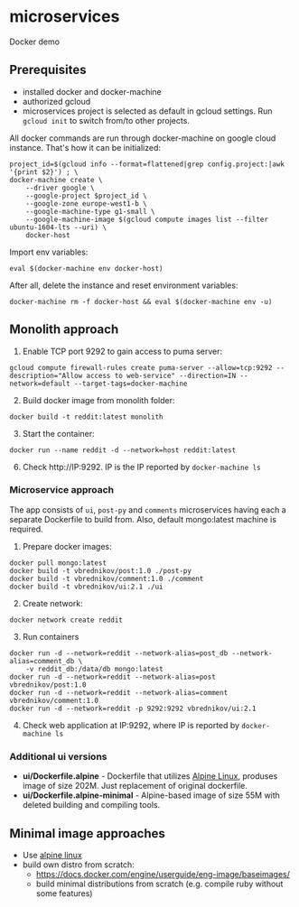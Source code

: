 # microservices
Docker demo

## Prerequisites

* installed docker and docker-machine
* authorized gcloud
* microservices project is selected as default in gcloud settings. Run `gcloud init` to switch from/to other projects.

All docker commands are run through docker-machine on google cloud instance. That's how it can be initialized:

```
project_id=$(gcloud info --format=flattened|grep config.project:|awk '{print $2}') ; \
docker-machine create \
    --driver google \
    --google-project $project_id \
    --google-zone europe-west1-b \
    --google-machine-type g1-small \
    --google-machine-image $(gcloud compute images list --filter ubuntu-1604-lts --uri) \
    docker-host

```
Import env variables:
```
eval $(docker-machine env docker-host)
```

After all, delete the instance and reset environment variables:
```
docker-machine rm -f docker-host && eval $(docker-machine env -u)
```


## Monolith approach

1. Enable TCP port 9292 to gain access to puma server:
```
gcloud compute firewall-rules create puma-server --allow=tcp:9292 --description="Allow access to web-service" --direction=IN --network=default --target-tags=docker-machine
```

2. Build docker image from monolith folder:
```
docker build -t reddit:latest monolith
```

3. Start the container:
```
docker run --name reddit -d --network=host reddit:latest
```

6. Check http://IP:9292. IP is the IP reported by `docker-machine ls`



### Microservice approach

The app consists of `ui`,  `post-py` and `comments` microservices having each a separate Dockerfile to build from. Also, default mongo:latest machine is required.

1. Prepare docker images:
```
docker pull mongo:latest
docker build -t vbrednikov/post:1.0 ./post-py
docker build -t vbrednikov/comment:1.0 ./comment
docker build -t vbrednikov/ui:2.1 ./ui
```

2. Create network:
```
docker network create reddit
```

3. Run containers

```
docker run -d --network=reddit --network-alias=post_db --network-alias=comment_db \
	-v reddit_db:/data/db mongo:latest
docker run -d --network=reddit --network-alias=post vbrednikov/post:1.0
docker run -d --network=reddit --network-alias=comment vbrednikov/comment:1.0
docker run -d --network=reddit -p 9292:9292 vbrednikov/ui:2.1
```

4. Check web application at IP:9292, where IP is reported by `docker-machine ls`

### Additional ui versions

- **ui/Dockerfile.alpine** - Dockerfile that utilizes [Alpine Linux](https://hub.docker.com/_/alpine/), produses image of size 202M. Just replacement of original dockerfile.
- **ui/Dockerfile.alpine-minimal** - Alpine-based image of size 55M with deleted building and compiling tools.

## Minimal image approaches

- Use [alpine linux](https://hub.docker.com/_/alpine/)
- build own distro from  scratch:
  - https://docs.docker.com/engine/userguide/eng-image/baseimages/
  - build minimal distributions from scratch (e.g. compile ruby without some features)
